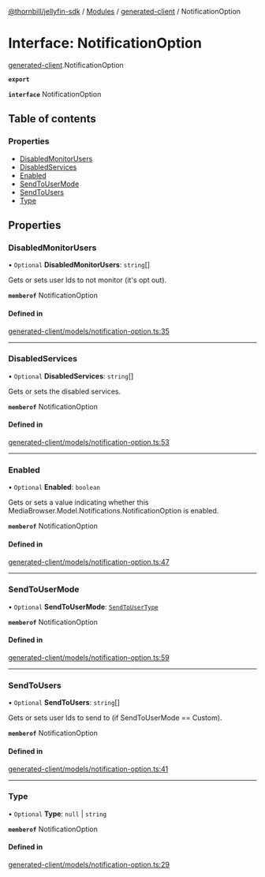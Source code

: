 [@thornbill/jellyfin-sdk](../README.md) / [Modules](../modules.md) / [generated-client](../modules/generated_client.md) / NotificationOption

# Interface: NotificationOption

[generated-client](../modules/generated_client.md).NotificationOption

**`export`**

**`interface`** NotificationOption

## Table of contents

### Properties

- [DisabledMonitorUsers](generated_client.NotificationOption.md#disabledmonitorusers)
- [DisabledServices](generated_client.NotificationOption.md#disabledservices)
- [Enabled](generated_client.NotificationOption.md#enabled)
- [SendToUserMode](generated_client.NotificationOption.md#sendtousermode)
- [SendToUsers](generated_client.NotificationOption.md#sendtousers)
- [Type](generated_client.NotificationOption.md#type)

## Properties

### DisabledMonitorUsers

• `Optional` **DisabledMonitorUsers**: `string`[]

Gets or sets user Ids to not monitor (it\'s opt out).

**`memberof`** NotificationOption

#### Defined in

[generated-client/models/notification-option.ts:35](https://github.com/thornbill/jellyfin-sdk-typescript/blob/3ae780a/src/generated-client/models/notification-option.ts#L35)

___

### DisabledServices

• `Optional` **DisabledServices**: `string`[]

Gets or sets the disabled services.

**`memberof`** NotificationOption

#### Defined in

[generated-client/models/notification-option.ts:53](https://github.com/thornbill/jellyfin-sdk-typescript/blob/3ae780a/src/generated-client/models/notification-option.ts#L53)

___

### Enabled

• `Optional` **Enabled**: `boolean`

Gets or sets a value indicating whether this MediaBrowser.Model.Notifications.NotificationOption is enabled.

**`memberof`** NotificationOption

#### Defined in

[generated-client/models/notification-option.ts:47](https://github.com/thornbill/jellyfin-sdk-typescript/blob/3ae780a/src/generated-client/models/notification-option.ts#L47)

___

### SendToUserMode

• `Optional` **SendToUserMode**: [`SendToUserType`](../enums/generated_client.SendToUserType.md)

**`memberof`** NotificationOption

#### Defined in

[generated-client/models/notification-option.ts:59](https://github.com/thornbill/jellyfin-sdk-typescript/blob/3ae780a/src/generated-client/models/notification-option.ts#L59)

___

### SendToUsers

• `Optional` **SendToUsers**: `string`[]

Gets or sets user Ids to send to (if SendToUserMode == Custom).

**`memberof`** NotificationOption

#### Defined in

[generated-client/models/notification-option.ts:41](https://github.com/thornbill/jellyfin-sdk-typescript/blob/3ae780a/src/generated-client/models/notification-option.ts#L41)

___

### Type

• `Optional` **Type**: ``null`` \| `string`

**`memberof`** NotificationOption

#### Defined in

[generated-client/models/notification-option.ts:29](https://github.com/thornbill/jellyfin-sdk-typescript/blob/3ae780a/src/generated-client/models/notification-option.ts#L29)
